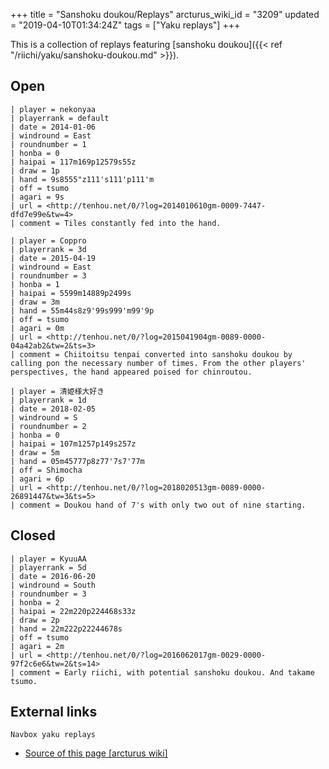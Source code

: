 +++
title = "Sanshoku doukou/Replays"
arcturus_wiki_id = "3209"
updated = "2019-04-10T01:34:24Z"
tags = ["Yaku replays"]
+++

This is a collection of replays featuring [sanshoku
doukou]({{< ref "/riichi/yaku/sanshoku-doukou.md" >}}).

## Open

```Replay/Tenhou.net|
| player = nekonyaa
| playerrank = default
| date = 2014-01-06
| windround = East
| roundnumber = 1
| honba = 0
| haipai = 117m169p12579s55z
| draw = 1p
| hand = 9s8555"z111's111'p111'm
| off = tsumo
| agari = 9s
| url = <http://tenhou.net/0/?log=2014010610gm-0009-7447-dfd7e99e&tw=4>
| comment = Tiles constantly fed into the hand.
```

```Replay/Tenhou.net|
| player = Coppro
| playerrank = 3d
| date = 2015-04-19
| windround = East
| roundnumber = 3
| honba = 1
| haipai = 5599m14889p2499s
| draw = 3m
| hand = 55m44s8z9'99s999'm99'9p
| off = tsumo
| agari = 0m
| url = <http://tenhou.net/0/?log=2015041904gm-0089-0000-04a42ab2&tw=2&ts=3>
| comment = Chiitoitsu tenpai converted into sanshoku doukou by calling pon the necessary number of times. From the other players' perspectives, the hand appeared poised for chinroutou.
```

```Replay/Tenhou.net|
| player = 清姫様大好き
| playerrank = 1d
| date = 2018-02-05
| windround = S
| roundnumber = 2
| honba = 0
| haipai = 107m1257p149s257z
| draw = 5m
| hand = 05m45777p8z77'7s7'77m
| off = Shimocha
| agari = 6p
| url = <http://tenhou.net/0/?log=2018020513gm-0089-0000-26891447&tw=3&ts=5>
| comment = Doukou hand of 7's with only two out of nine starting.
```

## Closed

```Replay/Tenhou.net|
| player = KyuuAA
| playerrank = 5d
| date = 2016-06-20
| windround = South
| roundnumber = 3
| honba = 2
| haipai = 22m220p224468s33z
| draw = 2p
| hand = 22m222p22244678s
| off = tsumo
| agari = 2m
| url = <http://tenhou.net/0/?log=2016062017gm-0029-0000-97f2c6e6&tw=2&ts=14>
| comment = Early riichi, with potential sanshoku doukou. And takame tsumo.
```

## External links

`Navbox yaku replays`

- [Source of this page [arcturus wiki]](http://arcturus.su/wiki/Sanshoku_doukou/Replays)
